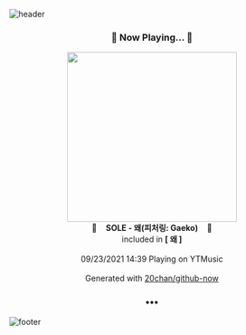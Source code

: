 ![header](https://capsule-render.vercel.app/api?type=wave&height=170&section=header&text=Hi.%20I'm%20SHIFT&fontColor=090707&fontAlignX=45&fontAlignY=65&fontSize=100)

<h3 align="center">🎵 Now Playing... 🎵</h3>
<p align="center">
  <a href="https://music.youtube.com/watch?v=9DuRqJ2WvYg">
    <img width="300" src="https://lh3.googleusercontent.com/Wq_G1Y2ZoszrLus9OE3uMzlzaN4v0ECwq9fq_8lD1hb3I29_8ffHp8bbsiiIZzJMHGVy6gSsqc3F9uor">
  </a>
  <br>
  🎵&nbsp&nbsp&nbsp <b>SOLE - 왜(피처링: Gaeko)</b> &nbsp&nbsp&nbsp🎵
  <br>
  included in <b>[ 왜 ]</b>
  
  <br />
  <br />
  09/23/2021 14:39 Playing on YTMusic
  <br />
  <br />
  Generated with <a href="https://github.com/20chan/github-now">20chan/github-now</a>
</p>

<h3 align="center">•••</h3>

![footer](https://capsule-render.vercel.app/api?type=wave&height=150&section=footer)
